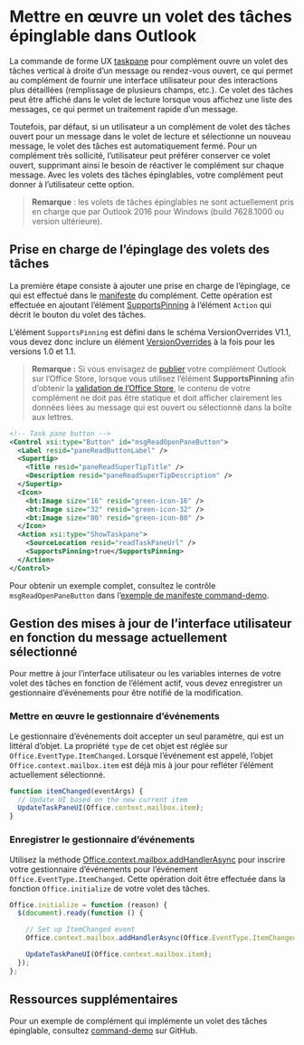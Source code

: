 # <a name="implement-a-pinnable-taskpane-in-outlook"></a>Mettre en œuvre un volet des tâches épinglable dans Outlook

La commande de forme UX [taskpane](../add-in-commands-for-outlook.md#launching-a-task-pane) pour complément ouvre un volet des tâches vertical à droite d’un message ou rendez-vous ouvert, ce qui permet au complément de fournir une interface utilisateur pour des interactions plus détaillées (remplissage de plusieurs champs, etc.). Ce volet des tâches peut être affiché dans le volet de lecture lorsque vous affichez une liste des messages, ce qui permet un traitement rapide d’un message.

Toutefois, par défaut, si un utilisateur a un complément de volet des tâches ouvert pour un message dans le volet de lecture et sélectionne un nouveau message, le volet des tâches est automatiquement fermé. Pour un complément très sollicité, l’utilisateur peut préférer conserver ce volet ouvert, supprimant ainsi le besoin de réactiver le complément sur chaque message. Avec les volets des tâches épinglables, votre complément peut donner à l’utilisateur cette option.

> **Remarque** : les volets de tâches épinglables ne sont actuellement pris en charge que par Outlook 2016 pour Windows (build 7628.1000 ou version ultérieure).

## <a name="support-taskpane-pinning"></a>Prise en charge de l’épinglage des volets des tâches

La première étape consiste à ajouter une prise en charge de l’épinglage, ce qui est effectué dans le [manifeste](./manifests.md) du complément. Cette opération est effectuée en ajoutant l’élément [SupportsPinning](../../../reference/manifest/action.md#supportspinning) à l’élément `Action` qui décrit le bouton du volet des tâches.

L’élément `SupportsPinning` est défini dans le schéma VersionOverrides V1.1, vous devez donc inclure un élément [VersionOverrides](../../../reference/manifest/versionoverrides.md) à la fois pour les versions 1.0 et 1.1.

> **Remarque :** Si vous envisagez de [publier](../../publish/publish.md) votre complément Outlook sur l’Office Store, lorsque vous utilisez l’élément **SupportsPinning** afin d’obtenir la [validation de l’Office Store](https://msdn.microsoft.com/en-us/library/jj220035.aspx), le contenu de votre complément ne doit pas être statique et doit afficher clairement les données liées au message qui est ouvert ou sélectionné dans la boîte aux lettres.

```xml
<!-- Task pane button -->
<Control xsi:type="Button" id="msgReadOpenPaneButton">
  <Label resid="paneReadButtonLabel" />
  <Supertip>
    <Title resid="paneReadSuperTipTitle" />
    <Description resid="paneReadSuperTipDescription" />
  </Supertip>
  <Icon>
    <bt:Image size="16" resid="green-icon-16" />
    <bt:Image size="32" resid="green-icon-32" />
    <bt:Image size="80" resid="green-icon-80" />
  </Icon>
  <Action xsi:type="ShowTaskpane">
    <SourceLocation resid="readTaskPaneUrl" />
    <SupportsPinning>true</SupportsPinning>
  </Action>
</Control>
```

Pour obtenir un exemple complet, consultez le contrôle `msgReadOpenPaneButton` dans l’[exemple de manifeste command-demo](https://github.com/jasonjoh/command-demo/blob/master/command-demo-manifest.xml).

## <a name="handling-ui-updates-based-on-currently-selected-message"></a>Gestion des mises à jour de l’interface utilisateur en fonction du message actuellement sélectionné

Pour mettre à jour l’interface utilisateur ou les variables internes de votre volet des tâches en fonction de l’élément actif, vous devez enregistrer un gestionnaire d’événements pour être notifié de la modification.

### <a name="implement-the-event-handler"></a>Mettre en œuvre le gestionnaire d’événements

Le gestionnaire d’événements doit accepter un seul paramètre, qui est un littéral d’objet. La propriété `type` de cet objet est réglée sur `Office.EventType.ItemChanged`. Lorsque l’événement est appelé, l’objet `Office.context.mailbox.item` est déjà mis à jour pour refléter l’élément actuellement sélectionné.

```js
function itemChanged(eventArgs) {
  // Update UI based on the new current item
  UpdateTaskPaneUI(Office.context.mailbox.item);
}
```

### <a name="register-the-event-handler"></a>Enregistrer le gestionnaire d’événements

Utilisez la méthode [Office.context.mailbox.addHandlerAsync](https://dev.outlook.com/reference/add-ins/1.5/Office.context.mailbox.html#addHandlerAsync) pour inscrire votre gestionnaire d’événements pour l’événement `Office.EventType.ItemChanged`. Cette opération doit être effectuée dans la fonction `Office.initialize` de votre volet des tâches.

```js
Office.initialize = function (reason) {
  $(document).ready(function () {

    // Set up ItemChanged event
    Office.context.mailbox.addHandlerAsync(Office.EventType.ItemChanged, itemChanged);

    UpdateTaskPaneUI(Office.context.mailbox.item);
  });
};
```

## <a name="additional-resources"></a>Ressources supplémentaires

Pour un exemple de complément qui implémente un volet des tâches épinglable, consultez [command-demo](https://github.com/jasonjoh/command-demo) sur GitHub.